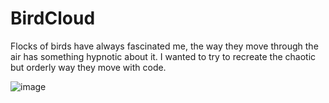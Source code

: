 # BirdCloud 
Flocks of birds have always fascinated me, the way they move through the air has something hypnotic about it.
I wanted to try to recreate the chaotic but orderly way they move with code.

![image](https://user-images.githubusercontent.com/65462765/194326764-3304cf59-2640-4ca1-842b-4d158a8e2557.png)

